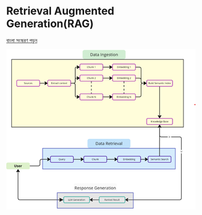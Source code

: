 # Retrieval Augmented Generation(RAG)

[বাংলা সংস্করণ পড়ুন](./README.bn.md)


![Rag diagram](assets/Diagram.png)
